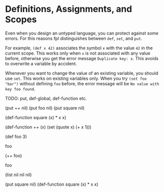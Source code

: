 # Definitions, Assignments, and Scopes

Even when you design an untyped language, you can protect against some errors.
For this reasons fpl distinguishes between `def`, `set`, and `put`.

For example, `(def x 42)` associates the symbol `x` with the value `42` in the current scope. 
This works only when `x` is not associated with any value before, otherwise you get the error message
`Duplicate key: x`. This avoids to overwrite a variable by accident.

Whenever you want to change the value of an existing variable, you should use `set`. This works on existing variables only. 
When you try `(set foo "bar")` without defining `foo` before, the error message will be 
`No value with key foo found`.   


TODO: put, def-global, def-function etc.

(put ++ nil)
(put foo nil)
(put square nil)

(def-function square (x) * x x)

(def-function ++ (x) (set (quote x) (+ x 1)))

(def foo 3)

foo

(++ foo)

foo

(list nil nil nil)


(put square nil)
(def-function square (x) * x x)
